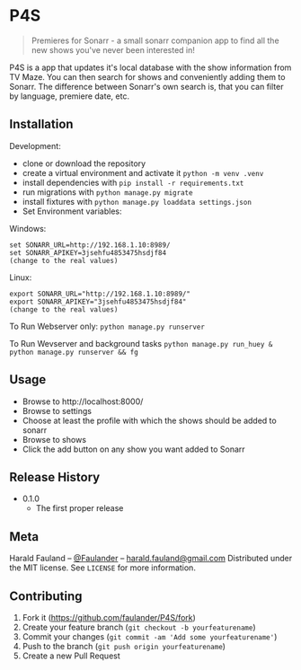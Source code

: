 # P4S
> Premieres for Sonarr - a small sonarr companion app to find all the new shows you've never been interested in!


P4S is a app that updates it's local database with the show information from TV Maze. You can then search for shows and conveniently adding them to Sonarr. The difference between Sonarr's own search is, that you can filter by language, premiere date, etc.

## Installation

Development:

- clone or download the repository
- create a virtual environment and activate it
```python -m venv .venv```
- install dependencies with 
```pip install -r requirements.txt```
- run migrations with 
```python manage.py migrate```
- install fixtures with 
```python manage.py loaddata settings.json```
- Set Environment variables:

Windows:
```
set SONARR_URL=http://192.168.1.10:8989/
set SONARR_APIKEY=3jsehfu4853475hsdjf84
(change to the real values)
  ```
Linux:
```
export SONARR_URL="http://192.168.1.10:8989/"
export SONARR_APIKEY="3jsehfu4853475hsdjf84"
(change to the real values)
```

To Run Webserver only:
```python manage.py runserver```

To Run Wevserver and background tasks
```python manage.py run_huey & python manage.py runserver && fg```

## Usage
- Browse to http://localhost:8000/
- Browse to settings
- Choose at least the profile with which the shows should be added to sonarr
- Browse to shows
- Click the add button on any show you want added to Sonarr


## Release History

* 0.1.0
    * The first proper release

## Meta

Harald Fauland – [@Faulander](https://twitter.com/faulander) – harald.fauland@gmail.com
Distributed under the MIT license. See ``LICENSE`` for more information.


## Contributing

1. Fork it (<https://github.com/faulander/P4S/fork>)
2. Create your feature branch (`git checkout -b yourfeaturename`)
3. Commit your changes (`git commit -am 'Add some yourfeaturename'`)
4. Push to the branch (`git push origin yourfeaturename`)
5. Create a new Pull Request
